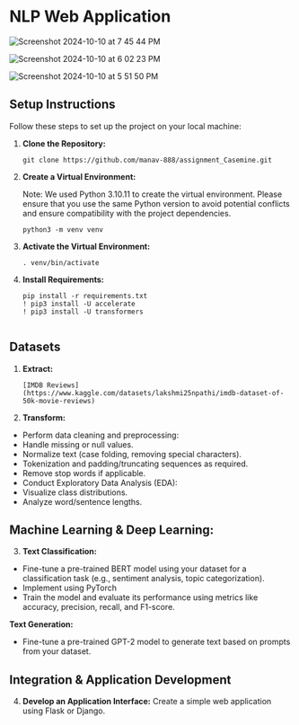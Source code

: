 # NLP Web Application

![Screenshot 2024-10-10 at 7 45 44 PM](https://github.com/user-attachments/assets/8ccda2bd-0c6d-4ef2-92cd-31f8cfd90736)


![Screenshot 2024-10-10 at 6 02 23 PM](https://github.com/user-attachments/assets/b6055fb3-29df-47e8-acb6-3c1aa61adf68)




![Screenshot 2024-10-10 at 5 51 50 PM](https://github.com/user-attachments/assets/7cfbd2f5-4faf-4bd8-a9cc-b6867e687923)






## Setup Instructions


Follow these steps to set up the project on your local machine:

1. **Clone the Repository:**
   ```
   git clone https://github.com/manav-888/assignment_Casemine.git
   ```

2. **Create a Virtual Environment:**

   Note: We used Python 3.10.11 to create the virtual environment. Please ensure that you use the same Python version to avoid potential conflicts and ensure compatibility with the project dependencies.
   ```
   python3 -m venv venv
   ```

4. **Activate the Virtual Environment:**
   ```
   . venv/bin/activate
   ```

5. **Install Requirements:**
   ```
   pip install -r requirements.txt
   ! pip3 install -U accelerate
   ! pip3 install -U transformers  
 
   ```
## Datasets
1. **Extract:**
   ```
   [IMDB Reviews](https://www.kaggle.com/datasets/lakshmi25npathi/imdb-dataset-of-50k-movie-reviews)
   ```
2. **Transform:**
- Perform data cleaning and preprocessing:
- Handle missing or null values.
- Normalize text (case folding, removing special characters).
- Tokenization and padding/truncating sequences as required.
- Remove stop words if applicable.
- Conduct Exploratory Data Analysis (EDA):
- Visualize class distributions.
- Analyze word/sentence lengths.

## Machine Learning & Deep Learning:

3. **Text Classification:**
 
- Fine-tune a pre-trained BERT model using your dataset for a classification task (e.g., sentiment analysis, topic categorization).
- Implement using PyTorch
- Train the model and evaluate its performance using metrics like accuracy, precision, recall, and F1-score.

**Text Generation:**
- Fine-tune a pre-trained GPT-2 model to generate text based on prompts from your dataset.

## Integration & Application Development

4. **Develop an Application Interface:**
   Create a simple web application using Flask or Django.





